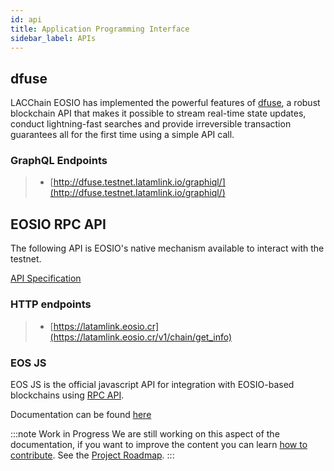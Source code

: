 ```yaml
---
id: api
title: Application Programming Interface
sidebar_label: APIs
---
```




## dfuse 	 

LACChain EOSIO has implemented the powerful features of [dfuse](https://www.dfuse.io/en), a robust blockchain API that makes it possible to stream real-time state updates, conduct lightning-fast searches and provide irreversible transaction guarantees all for the first time using a simple API call.

### GraphQL Endpoints

>  - [http://dfuse.testnet.latamlink.io/graphiql/](http://dfuse.testnet.latamlink.io/graphiql/)

## EOSIO RPC API 

The following API is EOSIO's native mechanism available to interact with the testnet.

[API Specification](https://developers.eos.io/manuals/eos/latest/nodeos/plugins/chain_api_plugin/api-reference/index)

### HTTP endpoints

> - [https://latamlink.eosio.cr](https://latamlink.eosio.cr/v1/chain/get_info)

### EOS JS

EOS JS is the official javascript API for integration with EOSIO-based blockchains using [RPC API](https://developers.eos.io/eosio-nodeos/reference).

Documentation can be found [here](https://eosio.github.io/eosjs)

:::note Work in Progress
We are still working on this aspect of the documentation, if you want to improve the content you can learn [how to contribute](../guides/contribute). See the [Project Roadmap](../testnet/roadmap).
:::